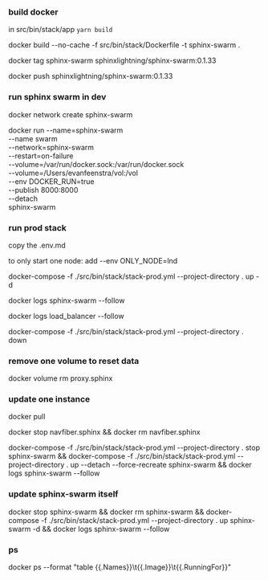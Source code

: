 ### build docker

in src/bin/stack/app `yarn build`

docker build --no-cache -f src/bin/stack/Dockerfile -t sphinx-swarm .

docker tag sphinx-swarm sphinxlightning/sphinx-swarm:0.1.33

docker push sphinxlightning/sphinx-swarm:0.1.33

### run sphinx swarm in dev

docker network create sphinx-swarm

docker run --name=sphinx-swarm \
 --name swarm \
 --network=sphinx-swarm \
 --restart=on-failure \
 --volume=/var/run/docker.sock:/var/run/docker.sock \
 --volume=/Users/evanfeenstra/vol:/vol \
 --env DOCKER_RUN=true \
 --publish 8000:8000 \
 --detach \
 sphinx-swarm

### run prod stack

copy the .env.md

to only start one node:
add --env ONLY_NODE=lnd

docker-compose -f ./src/bin/stack/stack-prod.yml --project-directory . up -d

docker logs sphinx-swarm --follow

docker logs load_balancer --follow

docker-compose -f ./src/bin/stack/stack-prod.yml --project-directory . down

### remove one volume to reset data

docker volume rm proxy.sphinx

### update one instance

docker pull

docker stop navfiber.sphinx && docker rm navfiber.sphinx

docker-compose -f ./src/bin/stack/stack-prod.yml --project-directory . stop sphinx-swarm && docker-compose -f ./src/bin/stack/stack-prod.yml --project-directory . up --detach --force-recreate sphinx-swarm && docker logs sphinx-swarm --follow

### update sphinx-swarm itself

docker stop sphinx-swarm && docker rm sphinx-swarm && docker-compose -f ./src/bin/stack/stack-prod.yml --project-directory . up sphinx-swarm -d && docker logs sphinx-swarm --follow

### ps

docker ps --format "table {{.Names}}\t{{.Image}}\t{{.RunningFor}}"
